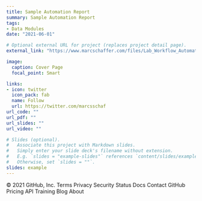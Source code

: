 ```yaml
---
title: Sample Automation Report
summary: Sample Automation Report
tags:
- Data Modules
date: "2021-06-01"

# Optional external URL for project (replaces project detail page).
external_link: "https://www.marcschaffer.com/files/Lab_Workflow_Automation_Report_Actual.html"

image:
  caption: Cover Page
  focal_point: Smart

links:
- icon: twitter
  icon_pack: fab
  name: Follow
  url: https://twitter.com/marcsschaf
url_code: ""
url_pdf: ""
url_slides: ""
url_video: ""

# Slides (optional).
#   Associate this project with Markdown slides.
#   Simply enter your slide deck's filename without extension.
#   E.g. `slides = "example-slides"` references `content/slides/example-slides.md`.
#   Otherwise, set `slides = ""`.
slides: example
---
```


© 2021 GitHub, Inc.
Terms
Privacy
Security
Status
Docs
Contact GitHub
Pricing
API
Training
Blog
About
